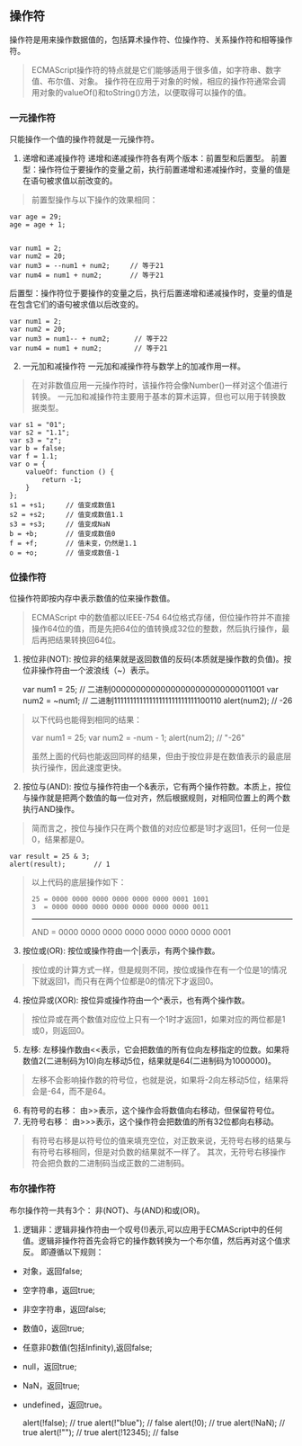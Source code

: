 ## 操作符
操作符是用来操作数据值的，包括算术操作符、位操作符、关系操作符和相等操作符。
>ECMAScript操作符的特点就是它们能够适用于很多值，如字符串、数字值、布尔值、对象。
>操作符在应用于对象的时候，相应的操作符通常会调用对象的valueOf()和toString()方法，以便取得可以操作的值。
### 一元操作符
只能操作一个值的操作符就是一元操作符。
1. 递增和递减操作符
递增和递减操作符各有两个版本：前置型和后置型。
前置型：操作符位于要操作的变量之前，执行前置递增和递减操作时，变量的值是在语句被求值以前改变的。
>前置型操作与以下操作的效果相同：

    var age = 29;
    age = age + 1;

    
    var num1 = 2;
    var num2 = 20;
    var num3 = --num1 + num2;     // 等于21
    var num4 = num1 + num2;       // 等于21

后置型：操作符位于要操作的变量之后，执行后置递增和递减操作时，变量的值是在包含它们的语句被求值以后改变的。

    var num1 = 2;
    var num2 = 20;
    var num3 = num1-- + num2;      // 等于22
    var num4 = num1 + num2;        // 等于21

2. 一元加和减操作符
一元加和减操作符与数学上的加减作用一样。
>在对非数值应用一元操作符时，该操作符会像Number()一样对这个值进行转换。
一元加和减操作符主要用于基本的算术运算，但也可以用于转换数据类型。

    var s1 = "01";
    var s2 = "1.1";
    var s3 = "z";
    var b = false;
    var f = 1.1;
    var o = {
        valueOf: function () {
            return -1;
        }
    };
    s1 = +s1;     // 值变成数值1
    s2 = +s2;     // 值变成数值1.1
    s3 = +s3;     // 值变成NaN
    b = +b;       // 值变成数值0
    f = +f;       // 值未变，仍然是1.1
    o = +o;       // 值变成数值-1

### 位操作符
位操作符即按内存中表示数值的位来操作数值。
>ECMAScript 中的数值都以IEEE-754 64位格式存储，但位操作符并不直接操作64位的值，而是先把64位的值转换成32位的整数，然后执行操作，最后再把结果转换回64位。
1. 按位非(NOT): 按位非的结果就是返回数值的反码(本质就是操作数的负值)。按位非操作符由一个波浪线（~）表示。

    var num1 = 25;         // 二进制00000000000000000000000000011001
    var num2 = ~num1;      // 二进制11111111111111111111111111100110
    alert(num2);           // -26

>以下代码也能得到相同的结果：
>
>   var num1 = 25;
>   var num2 = -num - 1;
>   alert(num2);          // "-26"
>
>虽然上面的代码也能返回同样的结果，但由于按位非是在数值表示的最底层执行操作，因此速度更快。
2. 按位与(AND): 按位与操作符由一个&表示，它有两个操作符数。本质上，按位与操作就是把两个数值的每一位对齐，然后根据规则，对相同位置上的两个数执行AND操作。
>简而言之，按位与操作只在两个数值的对应位都是1时才返回1，任何一位是0，结果都是0。

    var result = 25 & 3;
    alert(result);       // 1

>以上代码的底层操作如下：
>
>     25 = 0000 0000 0000 0000 0000 0000 0001 1001
>     3  = 0000 0000 0000 0000 0000 0000 0000 0011
>    ---------------------------------------------
>    AND = 0000 0000 0000 0000 0000 0000 0000 0001
>
3. 按位或(OR): 按位或操作符由一个|表示，有两个操作数。
>按位或的计算方式一样，但是规则不同，按位或操作在有一个位是1的情况下就返回1，而只有在两个位都是0的情况下才返回0。
4. 按位异或(XOR): 按位异或操作符由一个^表示，也有两个操作数。
>按位异或在两个数值对应位上只有一个1时才返回1，如果对应的两位都是1或0，则返回0。
5. 左移: 左移操作数由<<表示，它会把数值的所有位向左移指定的位数。如果将数值2(二进制码为10)向左移动5位，结果就是64(二进制码为1000000)。
>左移不会影响操作数的符号位，也就是说，如果将-2向左移动5位，结果将会是-64，而不是64。
6. 有符号的右移： 由>>表示，这个操作会将数值向右移动，但保留符号位。
7. 无符号右移： 由>>>表示，这个操作符会把数值的所有32位都向右移动。
>有符号右移是以符号位的值来填充空位，对正数来说，无符号右移的结果与有符号右移相同，但是对负数的结果就不一样了。
>其次，无符号右移操作符会把负数的二进制码当成正数的二进制码。
### 布尔操作符
布尔操作符一共有3个： 非(NOT)、与(AND)和或(OR)。
1. 逻辑非：逻辑非操作符由一个叹号(!)表示,可以应用于ECMAScript中的任何值。逻辑非操作符首先会将它的操作数转换为一个布尔值，然后再对这个值求反。
即遵循以下规则：
- 对象，返回false;
- 空字符串，返回true;
- 非空字符串，返回false;
- 数值0，返回true;
- 任意非0数值(包括Infinity),返回false;
- null，返回true;
- NaN，返回true;
- undefined，返回true。

    alert(!false);        // true
    alert(!"blue");       // false
    alert(!0);            // true
    alert(!NaN);          // true
    alert(!"");           // true
    alert(!12345);        // false